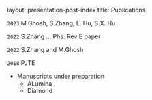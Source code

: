 layout: presentation-post-index
title: Publications

`2023`
M.Ghosh, S.Zhang, L. Hu, S.X. Hu

`2022`
S.Zhang ... Phs. Rev E paper

`2022`
S.Zhang and M.Ghosh

`2018`
PJTE


- Manuscripts under preparation
  - ALumina
  - Diamond
